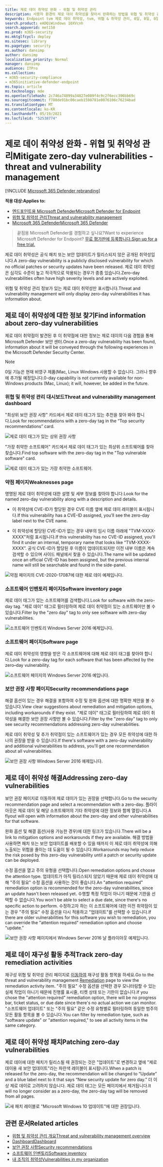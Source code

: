 ```yaml
---
title: 제로 데이 취약성 완화 - 위협 및 취약성 관리
description: 사용자 환경의 제로 데이 취약성을 찾아서 완화하는 방법을 위협 및 취약성 관리.
keywords: Endpoint tvm 제로 데이 취약성, tvm, 위협 & 취약성 관리, 0일, 0일, 0일 취약성 완화, 취약한 CVE
search.product: eADQiWindows 10XVcnh
search.appverid: met150
ms.prod: m365-security
ms.mktglfcycl: deploy
ms.sitesec: library
ms.pagetype: security
ms.author: dansimp
author: dansimp
localization_priority: Normal
manager: dansimp
audience: ITPro
ms.collection:
- m365-security-compliance
- m365initiative-defender-endpoint
ms.topic: article
ms.technology: mde
ms.openlocfilehash: 2c746a74899a34827e089f4c9c2f6ecc396bb69c
ms.sourcegitcommit: f780de91bc00caeb1598781e0076106c76234bad
ms.translationtype: MT
ms.contentlocale: ko-KR
ms.lasthandoff: 05/19/2021
ms.locfileid: "52538774"
---
```

# <a name="mitigate-zero-day-vulnerabilities---threat-and-vulnerability-management"></a><span data-ttu-id="0c18a-104">제로 데이 취약성 완화 - 위협 및 취약성 관리</span><span class="sxs-lookup"><span data-stu-id="0c18a-104">Mitigate zero-day vulnerabilities - threat and vulnerability management</span></span>

[!INCLUDE [Microsoft 365 Defender rebranding](../../includes/microsoft-defender.md)]

<span data-ttu-id="0c18a-105">**적용 대상:**</span><span class="sxs-lookup"><span data-stu-id="0c18a-105">**Applies to:**</span></span>

- [<span data-ttu-id="0c18a-106">엔드포인트용 Microsoft Defender</span><span class="sxs-lookup"><span data-stu-id="0c18a-106">Microsoft Defender for Endpoint</span></span>](https://go.microsoft.com/fwlink/?linkid=2154037)
- [<span data-ttu-id="0c18a-107">위협 및 취약성 관리</span><span class="sxs-lookup"><span data-stu-id="0c18a-107">Threat and vulnerability management</span></span>](next-gen-threat-and-vuln-mgt.md)
- [<span data-ttu-id="0c18a-108">Microsoft 365 Defender</span><span class="sxs-lookup"><span data-stu-id="0c18a-108">Microsoft 365 Defender</span></span>](https://go.microsoft.com/fwlink/?linkid=2118804)

><span data-ttu-id="0c18a-109">끝점용 Microsoft Defender를 경험하고 싶나요?</span><span class="sxs-lookup"><span data-stu-id="0c18a-109">Want to experience Microsoft Defender for Endpoint?</span></span> [<span data-ttu-id="0c18a-110">무료 평가판에 등록합니다.</span><span class="sxs-lookup"><span data-stu-id="0c18a-110">Sign up for a free trial.</span></span>](https://www.microsoft.com/microsoft-365/windows/microsoft-defender-atp?ocid=docs-wdatp-portaloverview-abovefoldlink)

<span data-ttu-id="0c18a-111">제로 데이 취약성은 공식 패치 또는 보안 업데이트가 릴리스되지 않은 공개된 취약성입니다.</span><span class="sxs-lookup"><span data-stu-id="0c18a-111">A zero-day vulnerability is a publicly disclosed vulnerability for which no official patches or security updates have been released.</span></span> <span data-ttu-id="0c18a-112">제로 데이 취약성은 심각도 수준이 높고 적극적으로 악용되는 경우가 종종 있습니다.</span><span class="sxs-lookup"><span data-stu-id="0c18a-112">Zero-day vulnerabilities often have high severity levels and are actively exploited.</span></span>

<span data-ttu-id="0c18a-113">위협 및 취약성 관리 정보가 있는 제로 데이 취약성만 표시합니다.</span><span class="sxs-lookup"><span data-stu-id="0c18a-113">Threat and vulnerability management will only display zero-day vulnerabilities it has information about.</span></span>

## <a name="find-information-about-zero-day-vulnerabilities"></a><span data-ttu-id="0c18a-114">제로 데이 취약성에 대한 정보 찾기</span><span class="sxs-lookup"><span data-stu-id="0c18a-114">Find information about zero-day vulnerabilities</span></span>

<span data-ttu-id="0c18a-115">제로 데이 취약점이 발견된 후 이 취약점에 대한 정보는 제로 데이의 다음 경험을 통해 Microsoft Defender 보안 센터.</span><span class="sxs-lookup"><span data-stu-id="0c18a-115">Once a zero-day vulnerability has been found, information about it will be conveyed through the following experiences in the Microsoft Defender Security Center.</span></span>

>[!NOTE]
> <span data-ttu-id="0c18a-116">0일 기능은 현재 비영구 제품(Mac, Linux Windows 사용할 수 없습니다. 그러나 향후에 추가될 예정입니다.</span><span class="sxs-lookup"><span data-stu-id="0c18a-116">0-day capability is not currently available for non-Windows products (Mac, Linux); it will, however, be added in the future.</span></span>

### <a name="threat-and-vulnerability-management-dashboard"></a><span data-ttu-id="0c18a-117">위협 및 취약성 관리 대시보드</span><span class="sxs-lookup"><span data-stu-id="0c18a-117">Threat and vulnerability management dashboard</span></span>

<span data-ttu-id="0c18a-118">"최상위 보안 권장 사항" 카드에서 제로 데이 태그가 있는 추천을 찾아 봐야 합니다.</span><span class="sxs-lookup"><span data-stu-id="0c18a-118">Look for recommendations with a zero-day tag in the “Top security recommendations” card.</span></span>

![제로 데이 태그가 있는 상위 권장 사항](images/tvm-zero-day-top-security-recommendations.png)

<span data-ttu-id="0c18a-120">"가장 취약한 소프트웨어" 카드에서 제로 데이 태그가 있는 최상위 소프트웨어를 찾아 찾습니다.</span><span class="sxs-lookup"><span data-stu-id="0c18a-120">Find top software with the zero-day tag in the "Top vulnerable software" card.</span></span>

![제로 데이 태그가 있는 가장 취약한 소프트웨어.](images/tvm-zero-day-top-software.png)

### <a name="weaknesses-page"></a><span data-ttu-id="0c18a-122">약점 페이지</span><span class="sxs-lookup"><span data-stu-id="0c18a-122">Weaknesses page</span></span>

<span data-ttu-id="0c18a-123">명명된 제로 데이 취약성에 대한 설명 및 세부 정보를 찾아야 합니다.</span><span class="sxs-lookup"><span data-stu-id="0c18a-123">Look for the named zero-day vulnerability along with a description and details.</span></span>

- <span data-ttu-id="0c18a-124">이 취약성에 CVE-ID가 할당된 경우 CVE 이름 옆에 제로 데이 레이블이 표시됩니다.</span><span class="sxs-lookup"><span data-stu-id="0c18a-124">If this vulnerability has a CVE-ID assigned, you’ll see the zero-day label next to the CVE name.</span></span>

- <span data-ttu-id="0c18a-125">이 취약성에 할당된 CVE-ID가 없는 경우 내부의 임시 이름 아래에 "TVM-XXXX-XXXX"처럼 표시됩니다.</span><span class="sxs-lookup"><span data-stu-id="0c18a-125">If this vulnerability has no CVE-ID assigned, you'll find it under an internal, temporary name that looks like “TVM-XXXX-XXXX”.</span></span> <span data-ttu-id="0c18a-126">공식 CVE-ID가 할당된 후 이름이 업데이트되지만 이전 내부 이름은 계속 검색할 수 있으며 사이드 패널에서 찾을 수 있습니다.</span><span class="sxs-lookup"><span data-stu-id="0c18a-126">The name will be updated once an official CVE-ID has been assigned, but the previous internal name will still be searchable and found in the side-panel.</span></span>

![약점 페이지의 CVE-2020-17087에 대한 제로 데이 예제입니다.](images/tvm-zero-day-weakness-name.png)

### <a name="software-inventory-page"></a><span data-ttu-id="0c18a-128">소프트웨어 인벤토리 페이지</span><span class="sxs-lookup"><span data-stu-id="0c18a-128">Software inventory page</span></span>

<span data-ttu-id="0c18a-129">제로 데이 태그가 있는 소프트웨어를 검색합니다.</span><span class="sxs-lookup"><span data-stu-id="0c18a-129">Look for software with the zero-day tag.</span></span> <span data-ttu-id="0c18a-130">"제로 데이" 태그로 필터링하여 제로 데이 취약점이 있는 소프트웨어만 볼 수 있습니다.</span><span class="sxs-lookup"><span data-stu-id="0c18a-130">Filter by the "zero day" tag to only see software with zero-day vulnerabilities.</span></span>

![소프트웨어 인벤토리 Windows Server 2016 예제입니다.](images/tvm-zero-day-software-inventory.png)

### <a name="software-page"></a><span data-ttu-id="0c18a-132">소프트웨어 페이지</span><span class="sxs-lookup"><span data-stu-id="0c18a-132">Software page</span></span>

<span data-ttu-id="0c18a-133">제로 데이 취약성의 영향을 받은 각 소프트웨어에 대해 제로 데이 태그를 찾아야 합니다.</span><span class="sxs-lookup"><span data-stu-id="0c18a-133">Look for a zero-day tag for each software that has been affected by the zero–day vulnerability.</span></span>

![소프트웨어 페이지의 Windows Server 2016 예입니다.](images/tvm-zero-day-software-page.png)

### <a name="security-recommendations-page"></a><span data-ttu-id="0c18a-135">보안 권장 사항 페이지</span><span class="sxs-lookup"><span data-stu-id="0c18a-135">Security recommendations page</span></span>

<span data-ttu-id="0c18a-136">해결 옵션이 있는 경우 해결을 포함하여 수정 및 완화 옵션에 대한 명확한 제안을 볼 수 있습니다.</span><span class="sxs-lookup"><span data-stu-id="0c18a-136">View clear suggestions about remediation and mitigation options, including workarounds if they exist.</span></span> <span data-ttu-id="0c18a-137">"제로 데이" 태그로 필터링하여 제로 데이 취약성을 해결한 보안 권장 사항만 볼 수 있습니다.</span><span class="sxs-lookup"><span data-stu-id="0c18a-137">Filter by the "zero day" tag to only see security recommendations addressing zero-day vulnerabilities.</span></span>

<span data-ttu-id="0c18a-138">제로 데이 취약성 및 추가 취약점이 있는 소프트웨어가 있는 경우 모든 취약성에 대한 하나의 권장을 받을 수 있습니다.</span><span class="sxs-lookup"><span data-stu-id="0c18a-138">If there's software with a zero-day vulnerability and additional vulnerabilities to address, you'll get one recommendation about all vulnerabilities.</span></span>

![보안 권장 사항 Windows Server 2016 예제입니다.](images/tvm-zero-day-security-recommendation.png)

## <a name="addressing-zero-day-vulnerabilities"></a><span data-ttu-id="0c18a-140">제로 데이 취약성 해결</span><span class="sxs-lookup"><span data-stu-id="0c18a-140">Addressing zero-day vulnerabilities</span></span>

<span data-ttu-id="0c18a-141">보안 권장 페이지로 이동하여 제로 데이가 있는 권장을 선택합니다.</span><span class="sxs-lookup"><span data-stu-id="0c18a-141">Go to the security recommendation page and select a recommendation with a zero-day.</span></span> <span data-ttu-id="0c18a-142">플라이아웃은 제로 데이 및 해당 소프트웨어의 기타 취약성에 대한 정보와 함께 열립니다.</span><span class="sxs-lookup"><span data-stu-id="0c18a-142">A flyout will open with information about the zero-day and other vulnerabilities for that software.</span></span>

<span data-ttu-id="0c18a-143">완화 옵션 및 해결 옵션(사용 가능한 경우)에 대한 링크가 있습니다.</span><span class="sxs-lookup"><span data-stu-id="0c18a-143">There will be a link to mitigation options and workarounds if they are available.</span></span> <span data-ttu-id="0c18a-144">해결 방법을 사용하면 패치 또는 보안 업데이트를 배포할 수 있을 때까지 이 제로 데이 취약성에 의해 노출되는 위험을 줄이는 데 도움이 될 수 있습니다.</span><span class="sxs-lookup"><span data-stu-id="0c18a-144">Workarounds may help reduce the risk posed by this zero-day vulnerability until a patch or security update can be deployed.</span></span>

<span data-ttu-id="0c18a-145">수정 옵션을 열고 주의 유형을 선택합니다.</span><span class="sxs-lookup"><span data-stu-id="0c18a-145">Open remediation options and choose the attention type.</span></span> <span data-ttu-id="0c18a-146">업데이트가 아직 릴리스되지 않았기 때문에 제로 데이 취약성에 대해 "주의 필요" 수정 옵션을 사용하는 것이 좋습니다.</span><span class="sxs-lookup"><span data-stu-id="0c18a-146">An "attention required" remediation option is recommended for the zero-day vulnerabilities, since an update hasn't been released yet.</span></span> <span data-ttu-id="0c18a-147">수행할 특정 작업이 아니기 때문에 기한을 선택할 수 없습니다.</span><span class="sxs-lookup"><span data-stu-id="0c18a-147">You won't be able to select a due date, since there's no specific action to perform.</span></span> <span data-ttu-id="0c18a-148">수정하고자 하는 이 소프트웨어에 대한 이전 취약점이 있는 경우 "주의 필요" 수정 옵션을 다시 적용하고 "업데이트"를 선택할 수 있습니다.</span><span class="sxs-lookup"><span data-stu-id="0c18a-148">If there are older vulnerabilities for this software you wish to remediation, you can override the "attention required" remediation option and choose “update.”</span></span>

![보안 권장 사항 페이지에서 Windows Server 2016 날 플라이아웃 예제입니다.](images/tvm-zero-day-recommendation-flyout400.png)

## <a name="track-zero-day-remediation-activities"></a><span data-ttu-id="0c18a-150">제로 데이 재구성 활동 추적</span><span class="sxs-lookup"><span data-stu-id="0c18a-150">Track zero-day remediation activities</span></span>

<span data-ttu-id="0c18a-151">재구성 위협 및 취약성 관리 페이지로 [이동하여](tvm-remediation.md) 재구성 활동 항목을 하세요.</span><span class="sxs-lookup"><span data-stu-id="0c18a-151">Go to the threat and vulnerability management [Remediation](tvm-remediation.md) page to view the remediation activity item.</span></span> <span data-ttu-id="0c18a-152">"주의 필요" 수정 옵션을 선택한 경우 모니터링할 수 있는 실제 작업이 아니기 때문에 진행률 표시줄, 티켓 상태 또는 기한이 없습니다.</span><span class="sxs-lookup"><span data-stu-id="0c18a-152">If you chose the "attention required" remediation option, there will be no progress bar, ticket status, or due date since there's no actual action we can monitor.</span></span> <span data-ttu-id="0c18a-153">"소프트웨어 업데이트" 또는 "주의 필요" 같은 수정 유형별로 필터링하여 동일한 범주의 모든 활동 항목을 볼 수 있습니다.</span><span class="sxs-lookup"><span data-stu-id="0c18a-153">You can filter by remediation type, such as "software update" or "attention required," to see all activity items in the same category.</span></span>

## <a name="patching-zero-day-vulnerabilities"></a><span data-ttu-id="0c18a-154">제로 데이 취약성 패치</span><span class="sxs-lookup"><span data-stu-id="0c18a-154">Patching zero-day vulnerabilities</span></span>

<span data-ttu-id="0c18a-155">제로 데이에 대한 패치가 릴리스될 때 권장되는 것은 "업데이트"로 변경하고 옆에 "제로 데이용 새 보안 업데이트"라는 파란색 레이블이 표시됩니다.</span><span class="sxs-lookup"><span data-stu-id="0c18a-155">When a patch is released for the zero-day, the recommendation will be changed to “Update” and a blue label next to it that says “New security update for zero day.”</span></span> <span data-ttu-id="0c18a-156">더 이상 제로 데이로 고려하지 않습니다. 제로 데이 태그는 모든 페이지에서 제거됩니다.</span><span class="sxs-lookup"><span data-stu-id="0c18a-156">It will no longer consider as a zero-day, the zero-day tag will be removed from all pages.</span></span>

![새 패치 레이블로 "Microsoft Windows 10 업데이트"에 대한 권장입니다.](images/tvm-zero-day-patch.jpg)

## <a name="related-articles"></a><span data-ttu-id="0c18a-158">관련 문서</span><span class="sxs-lookup"><span data-stu-id="0c18a-158">Related articles</span></span>

- [<span data-ttu-id="0c18a-159">위협 및 취약성 관리 개요</span><span class="sxs-lookup"><span data-stu-id="0c18a-159">Threat and vulnerability management overview</span></span>](next-gen-threat-and-vuln-mgt.md)
- [<span data-ttu-id="0c18a-160">Dashboard</span><span class="sxs-lookup"><span data-stu-id="0c18a-160">Dashboard</span></span>](tvm-dashboard-insights.md)
- [<span data-ttu-id="0c18a-161">보안 권장 사항</span><span class="sxs-lookup"><span data-stu-id="0c18a-161">Security recommendations</span></span>](tvm-security-recommendation.md)
- [<span data-ttu-id="0c18a-162">소프트웨어 인벤토리</span><span class="sxs-lookup"><span data-stu-id="0c18a-162">Software inventory</span></span>](tvm-software-inventory.md)
- [<span data-ttu-id="0c18a-163">내 조직의 취약성</span><span class="sxs-lookup"><span data-stu-id="0c18a-163">Vulnerabilities in my organization</span></span>](tvm-weaknesses.md)
